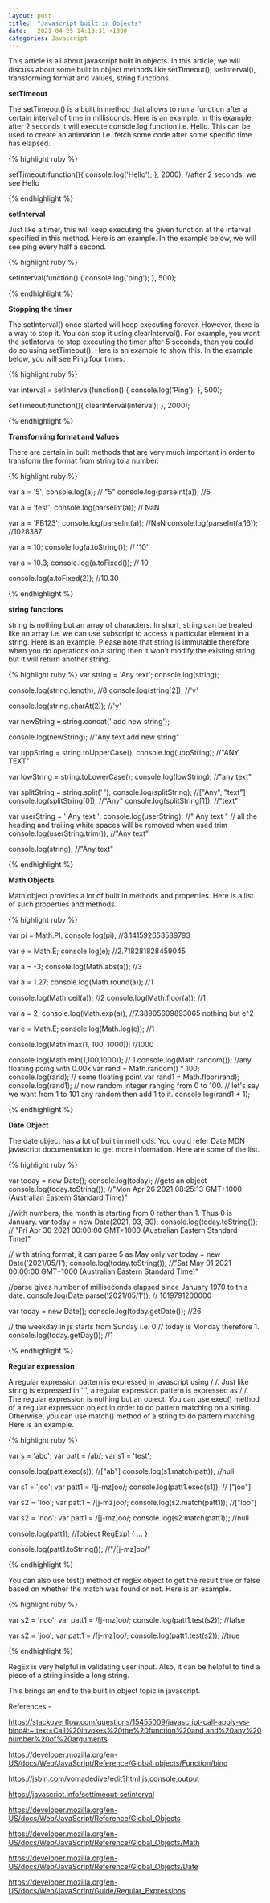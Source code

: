 ```yaml
---
layout: post
title:  "Javascript built in Objects"
date:   2021-04-25 14:13:31 +1300
categories: Javascript
---
```


This article is all about javascript built in objects. In this article, we will discuss about some built in object methods like setTimeout(), setInterval(), transforming format and values, string functions.

**setTimeout**

The setTimeout() is a built in method that allows to run a function after a certain interval of time in millisconds.
Here is an example. In this example, after 2 seconds it will execute console.log function i.e. Hello. This can be used to create an animation i.e. fetch some code after some specific time has elapsed.

{% highlight ruby %}

setTimeout(function(){
  console.log('Hello');
}, 2000); //after 2 seconds, we see Hello

{% endhighlight %}

**setInterval**

Just like a timer, this will keep executing the given function at the interval specified in this method. Here is an example. In the example below, we will see ping every half a second. 

{% highlight ruby %}

 setInterval(function() {
    console.log('ping');
 }, 500);

{% endhighlight %}

**Stopping the timer**

The setInterval() once started will keep executing forever. However, there is a way to stop it. You can stop it using clearInterval(). For example, you want the setInterval to stop executing the timer after 5 seconds, then you could do so using setTimeout(). Here is an example to show this. In the example below, you will see Ping four times.

{% highlight ruby %}

 var interval = setInterval(function() {
    console.log('Ping');
 }, 500);

 setTimeout(function(){
   clearInterval(interval);
 }, 2000);

{% endhighlight %}

**Transforming format and Values**

There are certain in built methods that are very much important in order to transform the format from string to a number.

{% highlight ruby %}

var a = '5';
console.log(a); // "5"
console.log(parseInt(a)); //5

var a = 'test';
console.log(parseInt(a)); // NaN

var a = 'FB123';
console.log(parseInt(a)); //NaN
console.log(parseInt(a,16)); //1028387

var a = 10;
console.log(a.toString()); // '10'

var a = 10.3;
console.log(a.toFixed()); // 10

console.log(a.toFixed(2)); //10.30

{% endhighlight %}

**string functions**

string is nothing but an array of characters. In short, string can be treated like an array i.e. we can use subscript to access a particular element in a string. Here is an example.
Please note that string is immutable therefore when you do operations on a string then it won't modify the existing string but it will return another string.

{% highlight ruby %}
  var string = 'Any text';
  console.log(string);

  console.log(string.length); //8
  console.log(string[2]); //'y'

  console.log(string.charAt(2)); //'y'

  var newString  = string.concat(' add new string');

  console.log(newString); //"Any text add new string"

  var uppString = string.toUpperCase();
  console.log(uppString); //"ANY TEXT"

  var lowString = string.toLowerCase();
  console.log(lowString); //"any text"

  var splitString = string.split(' ');
  console.log(splitString); //["Any", "text"]
  console.log(splitString[0]); //"Any"
  console.log(splitString[1]); //"text"

  var userString = ' Any text ';
  console.log(userString); //" Any text "
  // all the heading and trailing white spaces will be removed when used trim
  console.log(userString.trim()); //"Any text"

  console.log(string); //"Any text"

{% endhighlight %}

**Math Objects**

Math object provides a lot of built in methods and properties. Here is a list of such properties and methods.

{% highlight ruby %}

  var pi = Math.PI; 
  console.log(pi); //3.141592653589793

  var e = Math.E;
  console.log(e); //2.718281828459045

  var a = -3;
  console.log(Math.abs(a)); //3

  var a = 1.27;
  console.log(Math.round(a)); //1

  console.log(Math.ceil(a)); //2
  console.log(Math.floor(a)); //1

  var a = 2;
  console.log(Math.exp(a)); //7.38905609893065 nothing but e^2

  var e = Math.E;
  console.log(Math.log(e)); //1

  console.log(Math.max(1, 100, 1000)); //1000

  console.log(Math.min(1,100,1000)); // 1
  console.log(Math.random()); //any floating poing with 0.00x 
  var rand = Math.random() * 100;
  console.log(rand); // some floating point
  var rand1 = Math.floor(rand);
  console.log(rand1); // now random integer ranging from 0 to 100.
  // let's say we want from 1 to 101 any random then add 1 to it.
  console.log(rand1 + 1);

{% endhighlight %}

**Date Object**

The date object has a lot of built in methods. You could refer Date MDN javascript documentation to get more information. Here are some of the list.

{% highlight ruby %}

  var today = new Date();
  console.log(today); //gets an object
  console.log(today.toString()); //"Mon Apr 26 2021 08:25:13 GMT+1000 (Australian Eastern Standard Time)"

  //with numbers, the month is starting from 0 rather than 1. Thus 0 is January.
  var today = new Date(2021, 03, 30);
  console.log(today.toString()); //
"Fri Apr 30 2021 00:00:00 GMT+1000 (Australian Eastern Standard Time)"

// with string format, it can parse 5 as May only
 var today = new Date('2021/05/1');
 console.log(today.toString()); //"Sat May 01 2021 00:00:00 GMT+1000 (Australian Eastern Standard Time)"

  //parse gives number of milliseconds elapsed since January 1970 to this date.
 console.log(Date.parse('2021/05/1')); //
1619791200000

var today = new Date();
console.log(today.getDate()); //26

// the weekday in js starts from Sunday i.e. 0
// today is Monday therefore 1.
console.log(today.getDay()); //1

{% endhighlight %}

**Regular expression**

A regular expression pattern is expressed in javascript using / /. Just like string is expressed in ' ', a regular expression pattern is expressed as / /. The regular expression is nothing but an object. You can use exec() method of a regular expression object in order to do pattern matching on a string. Otherwise, you can use match() method of a string to do pattern matching. Here is an example.

{% highlight ruby %}

var s = 'abc';
var patt = /ab/;
var s1 = 'test';

console.log(patt.exec(s)); //["ab"]
console.log(s1.match(patt)); //null 

var s1 = 'joo';
var patt1 = /[j-mz]oo/;
console.log(patt1.exec(s1)); // ["joo"]

var s2 = 'loo';
var patt1 = /[j-mz]oo/;
console.log(s2.match(patt1)); //["loo"]

var s2 = 'noo';
var patt1 = /[j-mz]oo/;
console.log(s2.match(patt1)); //null

console.log(patt1); //[object RegExp] { ... }

console.log(patt1.toString()); //"/[j-mz]oo/"

{% endhighlight %}

You can also use test() method of regEx object to get the result true or false based on whether the match was found or not. Here is an example.

{% highlight ruby %}

var s2 = 'noo';
var patt1 = /[j-mz]oo/;
console.log(patt1.test(s2)); //false

var s2 = 'joo';
var patt1 = /[j-mz]oo/;
console.log(patt1.test(s2)); //true

{% endhighlight %}

RegEx is very helpful in validating user input. Also, it can be helpful to find a piece of a string inside a long string.

This brings an end to the built in object topic in javascript.

References - 

https://stackoverflow.com/questions/15455009/javascript-call-apply-vs-bind#:~:text=Call%20invokes%20the%20function%20and,and%20any%20number%20of%20arguments. 

https://developer.mozilla.org/en-US/docs/Web/JavaScript/Reference/Global_objects/Function/bind 

https://jsbin.com/vomadedive/edit?html,js,console,output 

https://javascript.info/settimeout-setinterval

https://developer.mozilla.org/en-US/docs/Web/JavaScript/Reference/Global_Objects 

https://developer.mozilla.org/en-US/docs/Web/JavaScript/Reference/Global_Objects/Math 

https://developer.mozilla.org/en-US/docs/Web/JavaScript/Reference/Global_Objects/Date 

https://developer.mozilla.org/en-US/docs/Web/JavaScript/Guide/Regular_Expressions 

